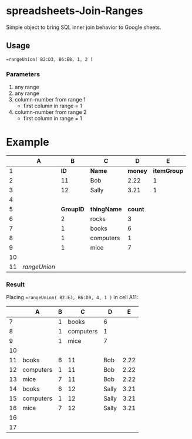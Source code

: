# spreadsheets-Join-Ranges
Simple object to bring SQL inner join behavior to Google sheets.

## Usage
`
    =rangeUnion( B2:D3, B6:E8, 1, 2 )
`

### Parameters
1. any range
2. any range
3. column-number from range 1
    * first column in range = 1
4. column-number from range 2
    * first column in range = 1

# Example

|   | A | B | C | D | E |
| --- | --- | --- | --- | --- | --- |
| 1   |     | **ID**  | **Name** | **money** | **itemGroup** |
| 2   |     | 11  | Bob | 2.22 | 1 |
| 3   |     | 12  | Sally | 3.21 | 1 |
| 4   |     |   |  |  | |
| 5   |     | **GroupID** | **thingName** | **count** | |
| 6   |     | 2  | rocks | 3 | |
| 7   |     | 1  | books | 6 | |
| 8   |     | 1  | computers | 1 | |
| 9   |     | 1  | mice | 7 | |
| 10   |     |   |  |  | |
| 11   |  *rangeUnion*   |   |  |  | |

### Result
Placing `=rangeUnion( B2:E3, B6:D9, 4, 1 )` in cell A11:

|   | A | B | C | D | E |
| --- | --- | --- | --- | --- | --- |
| 7   |     | 1  | books | 6 | |
| 8   |     | 1  | computers | 1 | |
| 9   |     | 1  | mice | 7 | |
| 10   |     |   |  |  | |
| 11   |  books | 6  | 11 | Bob | 2.22 |
| 12   |  computers | 1  | 11 | Bob | 2.22 |
| 13   |  mice | 7  | 11 | Bob | 2.22 |
| 14   |  books | 6  | 12 | Sally | 3.21 |
| 15   |  computers | 1  | 12 | Sally | 3.21 |
| 16   |  mice | 7  | 12 | Sally | 3.21 |
| 16   |     |   |  |  | |
| 17   |     |   |  |  | |

